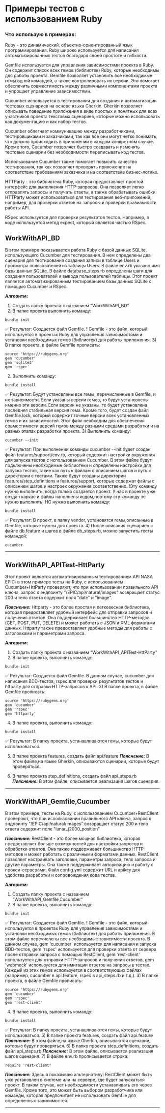 # Примеры тестов с использованием Ruby

### Что использую в примерах:
Ruby - это динамический, объектно-ориентированный язык программирования.
Ruby широко используется для написания автоматизированных тестов благодаря своей простоте и гибкости.

Gemfile используется для управления зависимостями проекта в Ruby. Он содержит список всех гемов (библиотек) Ruby, которые необходимы для работы проекта. Gemfile позволяет установить все необходимые гемы одной командой, а также контролировать их версии. Это помогает обеспечить совместимость между различными компонентами проекта и упрощает управление зависимостями.

Cucumber используется в тестировании для создания и автоматизации тестовых сценариев на основе языка Gherkin. Gherkin позволяет описывать поведение приложения в виде простых и понятных для всех участников проекта текстовых сценариев, которые можно использовать как документацию и как набор тестов.

Cucumber облегчает коммуникацию между разработчиками, тестировщиками и заказчиками, так как все они могут четко понимать, что должно происходить в приложении в каждом конкретном случае. Кроме того, Cucumber позволяет быстро создавать и изменять тестовые сценарии без необходимости переписывать код тестов.

Использование Cucumber также помогает повысить качество тестирования, так как позволяет проверять приложение на соответствие требованиям заказчика и на соответствие бизнес-логике.

HTTParty - это библиотека Ruby, которая предоставляет простой интерфейс для выполнения HTTP-запросов. Она позволяет легко отправлять запросы и получать ответы, а также обрабатывать ошибки. HTTParty может использоваться для тестирования веб-приложений, например, для проверки ответов на запросы и проверки правильности работы API.

RSpec используется для проверки результатов тестов. Например, в коде используется метод expect, который является частью RSpec.

## WorkWithAPI_BD
В этом примере показывается работа Ruby с базой данных SQLite, использующего Cucumber для тестирования. В нем определены два сценария для тестирования создания записи в таблице Users и просмотра пользователей из таблицы Users. В файле env.rb указано имя базы данных SQLite. В файле database_steps.rb определены шаги для создания пользователей и вывода пользователей таблицы.
Этот проект является автоматизированным тестированием базы данных SQLite с помощью Cucumber и RSpec.

**Алгоритм:**
1) Создать папку проекта с названием "WorkWithAPI_BD"
2) В папке проекта выполнить команду:
```
bundle init
```
:white_check_mark: Результат: Создается файл Gemfile.
! Gemfile - это файл, который используется в проектах Ruby для управления зависимостями и установки необходимых гемов (библиотек) для работы приложения.
3) В папке проекта, в файле Gemfile прописать:
```
source 'https://rubygems.org'
gem 'cucumber'
gem 'sqlite3'
gem 'rspec'
```
2) Выполнить команду:
```
bundle install
```
:white_check_mark: Результат:
Будут установлены все гемы, перечисленные в Gemfile, и их зависимости. Если указаны версии гемов, то будут установлены именно эти версии. Если версии не указаны, то будет установлена последняя стабильная версия гема. Кроме того, будет создан файл Gemfile.lock, который содержит точные версии всех установленных гемов и их зависимостей. Этот файл необходим для обеспечения совместимости версий гемов между разными средами разработки и на разных этапах разработки проекта.
3) Выполнить команду:
```
cucumber --init
```
:white_check_mark: Результат:
При выполнении команды cucumber --init будет создан файл features/support/env.rb, который содержит настройки окружения для запуска тестов с использованием Cucumber. В этом файле будут подключены необходимые библиотеки и определены настройки для запуска тестов, такие как путь к файлам с описанием шагов и путь к директории с тестами. Также будут созданы директории features/step_definitions и features/support, которые содержат файлы с описанием шагов и настроек окружения соответственно.
!Эту команду нужно выполнить, когда только создается проект. У нас в проекте уже создан каркас и файлы наполнены кодом,поэтому эту команду не нужно выполнять, НО нужно выполнить команду:
```
bundle install
```
:white_check_mark: Результат:
В проект, в папку vendor, установятся гемы,описанные в Gemfile, которые нужны для проекта.
4) После описания сценариев в файле db.feature и шагов в файле db_steps.rb, можно запустить тесты командой:
```
cucumber
```
____
## WorkWithAPI_APITest-HttParty
Этот проект является автоматизированным тестированием API NASA EPIC: в этом примере тесты на Ruby, с использованием Cucumber+HttParty проверяют, что при использовании правильного API ключа, запрос к эндпоинту "/EPIC/api/natural/images" возвращает статус 200 и тело ответа содержит поля "date" и "image".

***Пояснение:***
Httparty - это более простая и легковесная библиотека, которая предоставляет удобный интерфейс для отправки запросов и получения ответов. Она поддерживает большинство HTTP-методов (GET, POST, PUT, DELETE) и может работать с JSON и XML форматами данных. Httparty также предоставляет удобные методы для работы с заголовками и параметрами запроса.

**Алгоритм:**
1) Создать папку проекта с названием "WorkWithAPI_APITest-HttParty"
2) В папке проекта, выполнить команду:
```
bundle init
```
:white_check_mark: Результат: Создается файл Gemfile.
В данном случае, cucumber для написания BDD-тестов, rspec для проверки результатов тестов и httparty для отправки HTTP-запросов к API.
3) В папке проекта, в файле Gemfile прописать:
```
source 'https://rubygems.org'
gem 'cucumber'
gem 'rspec'
gem 'httparty'
```
4) В папке проекта, выполнить команду:
```
bundle install
```
:white_check_mark: Результат: В папку проекта, устанавливаются гемы, которые будут использоваться.

5) В папке проекта features, создать файл api.feature
***Пояснение:*** В этом файле,на языке Gherkin, описываются сценарии, которые будут проверяться.

6) В папке проекта step_definitions, создать файл api_steps.rb
***Пояснение:*** В этом файле, описывается реализация шагов сценария.
____
## WorkWithAPI_Gemfile,Cucumber
В этом примере, тесты на Ruby, с использованием Cucumber+RestClient проверяют, что при использовании правильного API ключа, запрос к эндпоинту "/EPIC/api/natural/images" возвращает статус 200 и тело ответа содержит поле "lunar_j2000_position"

***Пояснение:***
RestClient - это более мощная библиотека, которая предоставляет больше возможностей для настройки запросов и обработки ответов. Она также поддерживает большинство HTTP-методов и может работать с различными форматами данных. RestClient позволяет настраивать заголовки, параметры запроса, тело запроса и другие параметры. Она также поддерживает авторизацию и работу с прокси-серверами.
Файл config.yml содержит URL и apikey для удобства разработки и сопровождения кода тестов.

**Алгоритм:**
1) Создать папку проекта с названием "WorkWithAPI_Gemfile,Cucumber"
2) В папке проекта, выполнить команду:
```
bundle init
```
:white_check_mark: Результат: Создается файл Gemfile.
! Gemfile - это файл, который используется в проектах Ruby для управления зависимостями и установки необходимых гемов (библиотек) для работы приложения. В этом файле перечислены все необходимые зависимости проекта. В данном случае, gem 'cucumber' используется для написания и запуска BDD-тестов, gem 'rspec' используется для проверки ответа от сервера после отправки запроса с помощью RestClient, gem 'rest-client' используется для отправки HTTP-запросов и получения ответов, gem 'webmock' используется для имитации ответов на запросы в тестах. Каждый из этих гемов используется в соответствующих файлах (например, cucumber в api.feature, rspec в api_steps.rb и т.д.).
3) В папке проекта, в файле Gemfile прописать:
```
source 'https://rubygems.org'
gem 'cucumber'
gem 'rspec'
gem 'rest-client'
```
4) В папке проекта, выполнить команду:
```
bundle install
```
:white_check_mark: Результат: В папку проекта, устанавливаются гемы, которые будут использоваться.
5) В папке проекта features, создать файл api.feature
***Пояснение:*** В этом файле,на языке Gherkin, описываются сценарии, которые будут проверяться.
6) В папке проекта step_definitions, создать файл api_steps.rb
***Пояснение:*** В этом файле, описывается реализация шагов сценария.
7) В файле env.rb прописывается строка:
```
require 'rest-client'
```
***Пояснение:*** Здесь я показываю альтернативу: RestClient может быть уже установлен в системе или на сервере, где будет запускаться проект. В таком случае, нет необходимости устанавливать его через Gemfile. Кроме того, это может быть выбором разработчика или команды, которая предпочитает не использовать Gemfile для определенных зависимостей.
____
